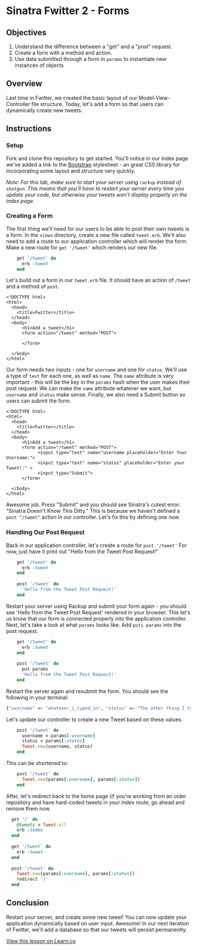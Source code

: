 # Sinatra Fwitter 2 -  Forms

## Objectives

1. Understand the difference between a "get" and a "post" request. 
2. Create a form with a method and action.
3. Use data submitted through a form in `params` to instantiate new instances of objects

## Overview

Last time in Fwitter, we created the basic layout of our Model-View-Controller file structure. Today, let's add a form so that users can dynamically create new tweets. 

## Instructions

### Setup

Fork and clone this repository to get started. You'll notice in our index page we've added a link to the [Bootstrap](http://getbootstrap.com/) stylesheet - an great CSS library for incorporating some layout and structure very quickly. 

*Note: For this lab, make sure to start your server using `rackup` instead of `shotgun`. This means that you'll have to restart your server every time you update your code, but otherwise your tweets won't display properly on the index page.*

### Creating a Form

The first thing we'll need for our users to be able to post their own tweets is a form. In the `views` directory, create a new file called `tweet.erb`. We'll also need to add a route to our application controller which will render the form. Make a new route for `get '/tweet'` which renders our new file. 

```ruby
	get '/tweet' do
	  erb :tweet
	end
```

Let's build out a form in our `tweet.erb` file. It should have an action of `/tweet` and a method of `post`. 

```erb
<!DOCTYPE html>
<html>
  <head>
    <title>Fwitter</title>
  </head>
  <body> 
      <h1>Add a tweet</h1>
      <form action="/tweet" method="POST">

      </form>

  </body>
</html>
```
Our form needs two inputs - one for `username` and one for `status`. We'll use a type of `text` for each one, as well as `name`. The `name` attribute is very important - this will be the key in the `params` hash when the user makes their post request. We can make the `name` attribute whatever we want, but `username` and `status` make sense. Finally, we also need a Submit button so users can submit the form.

```erb
<!DOCTYPE html>
<html>
  <head>
    <title>Fwitter</title>
  </head>
  <body> 
      <h1>Add a tweet</h1>
      <form action="/tweet" method="POST">
			<input type="text" name="username placeholder="Enter Your Username:">
			<input type="text" name="status" placeholder="Enter your Tweet!:" >
			<input type="Submit">
      </form>

  </body>
</html>
```

Awesome job. Press "Submit" and you should see Sinatra's cutest error: "Sinatra Doesn't Know This Ditty." This is because we haven't defined a `post "/tweet"` action in our controller. Let's fix this by defining one now. 

### Handling Our Post Request

Back in our application controller, let's create a route for `post '/tweet'` For now, just have it print out "Hello from the Tweet Post Request!"

```ruby
	get '/tweet' do
	  erb :tweet
	end
	
	post '/tweet' do
	  'Hello from the Tweet Post Request!'
	end
```
Restart your server using Rackup and submit your form again - you should see 'Hello from the Tweet Post Request' rendered in your browser. This let's us know that our form is connected properly into the application controller. Next, let's take a look at what `params` looks like. Add `puts params` into the post request. 

```ruby
	get '/tweet' do
	  erb :tweet
	end
	
	post '/tweet' do
	  put params
	  'Hello from the Tweet Post Request!'
	end
```
Restart the server again and resubmit the form. You should see the following in your terminal:

```bash
{"username" => "whatever_i_typed_in", "status" => "The other thing I typed in."}
```
Let's update our controller to create a new Tweet based on these values. 

```ruby
	post '/tweet' do
	  username = params[:username]
	  status = params[:status]
	  Tweet.new(username, status)
	end
```
This can be shortened to:

```ruby
	post '/tweet' do
	  Tweet.new(params[:username], params[:status])
	end
```
After, let's redirect back to the home page (if you're working from an older repository and have hard-coded tweets in your index route, go ahead and remove them now.

```ruby
  get '/' do
    @tweets = Tweet.all
    erb :index 
  end
  
  get '/tweet' do
    erb :tweet
  end
  
  post '/tweet' do
    Tweet.new(params[:username], params[:status])
    redirect '/'
  end
```

## Conclusion

Restart your server, and create some new tweet! You can now update your application dynamically based on user input. Awesome! In our next iteration of Fwitter, we'll add a database so that our tweets will persist permanently. 

<a href='https://learn.co/lessons/sinatra-fwitter-2-forms' data-visibility='hidden'>View this lesson on Learn.co</a>
